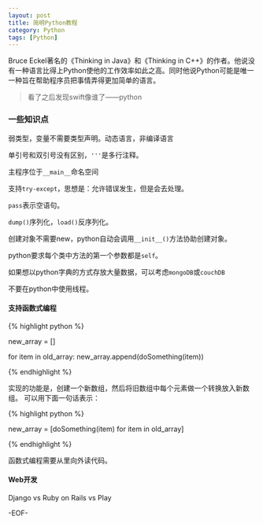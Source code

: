 ```yaml
---
layout: post
title: 简明Python教程
category: Python
tags: [Python]
---
```


Bruce Eckel著名的《Thinking in Java》和《Thinking in C++》的作者。他说没有一种语言比得上Python使他的工作效率如此之高。同时他说Python可能是唯一一种旨在帮助程序员把事情弄得更加简单的语言。

> 看了之后发现swift像谁了——python

### 一些知识点

弱类型，变量不需要类型声明。动态语言，非编译语言

单引号和双引号没有区别，`'''`是多行注释。

主程序位于`__main__`命名空间

支持`try-except`，思想是：允许错误发生，但是会去处理。

`pass`表示空语句。

`dump()`序列化，`load()`反序列化。

创建对象不需要new，python自动会调用`__init__()`方法协助创建对象。

python要求每个类中方法的第一个参数都是`self`。

如果想以python字典的方式存放大量数据，可以考虑`mongoDB`或`couchDB`

不要在python中使用线程。

#### 支持函数式编程

{% highlight python %}

new_array = []

for item in old_array:
  new_array.append(doSomething(item))

{% endhighlight %}

实现的功能是，创建一个新数组，然后将旧数组中每个元素做一个转换放入新数组。
可以用下面一句话表示：

{% highlight python %}

new_array = [doSomething(item) for item in old_array]

{% endhighlight %}

函数式编程需要从里向外读代码。

#### Web开发

Django vs Ruby on Rails vs Play



-EOF-
